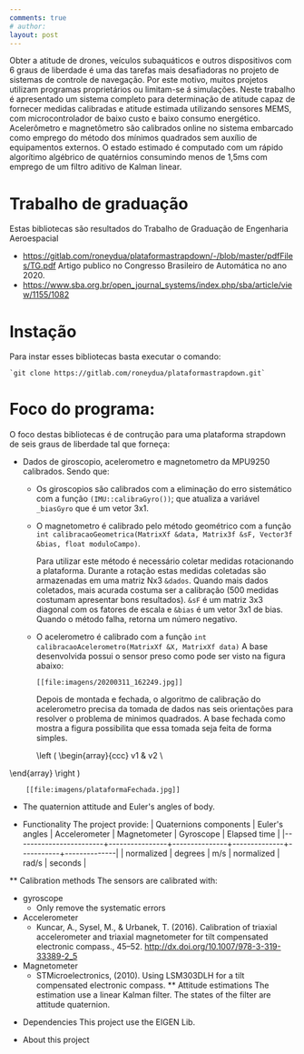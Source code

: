 ```yaml
---
comments: true
# author:
layout: post
---
```


Obter a atitude de drones, veículos subaquáticos e outros dispositivos com 6 graus de liberdade é uma das tarefas mais desafiadoras no projeto de sistemas de controle de navegação. Por este motivo, muitos projetos utilizam programas proprietários ou limitam-se á simulações. Neste trabalho é apresentado um sistema completo para determinação de atitude capaz de fornecer medidas calibradas e atitude estimada utilizando sensores MEMS, com microcontrolador de baixo custo e baixo consumo energético. Acelerômetro e magnetômetro são calibrados online no sistema embarcado como emprego do método dos mínimos quadrados sem auxílio de equipamentos externos. O estado estimado é computado com um rápido algorítimo algébrico de quatérnios consumindo menos de 1,5ms com emprego de um filtro aditivo de Kalman linear.


# Trabalho de graduação
Estas bibliotecas são resultados do Trabalho de Graduação de Engenharia Aeroespacial
  - <https://gitlab.com/roneydua/plataformastrapdown/-/blob/master/pdfFiles/TG.pdf>
  Artigo publico no Congresso Brasileiro de Automática no ano 2020.
  - <https://www.sba.org.br/open_journal_systems/index.php/sba/article/view/1155/1082>

# Instação
Para instar esses bibliotecas basta executar o comando:

    `git clone https://gitlab.com/roneydua/plataformastrapdown.git`

# Foco do programa:
O foco destas bibliotecas é de contrução para uma plataforma strapdown de seis graus de liberdade tal que forneça:
- Dados de giroscopio, acelerometro e magnetometro da MPU9250 calibrados. Sendo que:
  - Os giroscopios são calibrados com a eliminação do erro sistemático com a função  `(IMU::calibraGyro())`; que atualiza a variável `_biasGyro` que é um vetor 3x1.
  - O magnetometro é calibrado pelo método geométrico com a função `int calibracaoGeometrica(MatrixXf &data, Matrix3f &sF, Vector3f &bias, float moduloCampo)`.

    Para utilizar este método é necessário coletar medidas rotacionando a plataforma. Durante a rotação estas medidas coletadas são armazenadas em uma matriz Nx3 `&dados`. Quando mais dados coletados, mais acurada costuma ser a calibração (500 medidas costumam apresentar bons resultados). `&sF` é um matriz 3x3 diagonal com os fatores de escala e `&bias` é um vetor 3x1 de bias. Quando o método falha, retorna um número negativo.
  - O acelerometro é calibrado com a função `int calibracaoAcelerometro(MatrixXf &X, MatrixXf data)`
    A base desenvolvida possui o sensor preso como pode ser visto na figura abaixo:


        [[file:imagens/20200311_162249.jpg]]


    Depois de montada e fechada, o algoritmo de calibração do acelerometro precisa da tomada de dados nas seis orientações para resolver o problema de minimos quadrados. A base fechada como mostra a figura possibilita que essa tomada seja feita de forma simples.

    \\left (
\begin{array}{ccc}
v1 & v2 \

\end{array}
\right )


        [[file:imagens/plataformaFechada.jpg]]


- The quaternion attitude and Euler's angles of body.

* Functionality
The project provide:
| Quaternions components | Euler's angles | Accelerometer | Magnetometer | Gyroscope | Elapsed time |
|------------------------+----------------+---------------+--------------+-----------+--------------|
| normalized             | degrees        | m/s           | normalized   | rad/s     | seconds      |

** Calibration methods
The sensors are calibrated with:
- gyroscope
  - Only remove the systematic errors
- Accelerometer
  - Kuncar, A., Sysel, M., & Urbanek, T. (2016). Calibration of triaxial
    accelerometer and triaxial magnetometer for tilt compensated
    electronic compass., 45–52. http://dx.doi.org/10.1007/978-3-319-33389-2_5
- Magnetometer
  - STMicroelectronics, (2010). Using LSM303DLH for a tilt
    compensated electronic compass.
** Attitude estimations
The estimation use a linear Kalman filter. The states of the filter are attitude quaternion.


* Dependencies
This project use the EIGEN Lib.


* About this project
